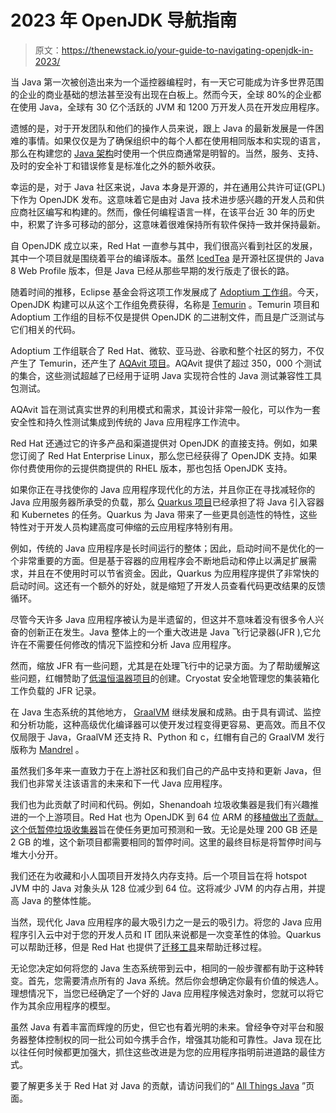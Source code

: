 # 2023 年 OpenJDK 导航指南

> 原文：<https://thenewstack.io/your-guide-to-navigating-openjdk-in-2023/>

当 Java 第一次被创造出来为一个遥控器编程时，有一天它可能成为许多世界范围的企业的商业基础的想法甚至没有出现在白板上。然而今天，全球 80%的企业都在使用 Java，全球有 30 亿个活跃的 JVM 和 1200 万开发人员在开发应用程序。

遗憾的是，对于开发团队和他们的操作人员来说，跟上 Java 的最新发展是一件困难的事情。如果仅仅是为了确保组织中的每个人都在使用相同版本和实现的语言，那么在构建您的 [Java 架构](https://thenewstack.io/openjdk-provider-azul-systems-weighs-in-on-java-19/)时使用一个供应商通常是明智的。当然，服务、支持、及时的安全补丁和错误修复是标准化之外的额外收获。

幸运的是，对于 Java 社区来说，Java 本身是开源的，并在通用公共许可证(GPL)下作为 OpenJDK 发布。这意味着它是由对 Java 技术进步感兴趣的开发人员和供应商社区编写和构建的。然而，像任何编程语言一样，在该平台近 30 年的历史中，积累了许多可移动的部分，这意味着很难保持所有软件保持一致并保持最新。

自 OpenJDK 成立以来，Red Hat 一直参与其中，我们很高兴看到社区的发展，其中一个项目就是围绕着平台的编译版本。虽然 [IcedTea](https://adoptopenjdk.net/icedtea-web.html) 是开源社区提供的 Java 8 Web Profile 版本，但是 Java 已经从那些早期的发行版走了很长的路。

随着时间的推移，Eclipse 基金会将这项工作发展成了 [Adoptium 工作组](https://adoptium.net/)。今天，OpenJDK 构建可以从这个工作组免费获得，名称是 [Temurin](https://projects.eclipse.org/projects/adoptium.temurin) 。Temurin 项目和 Adoptium 工作组的目标不仅是提供 OpenJDK 的二进制文件，而且是广泛测试与它们相关的代码。

Adoptium 工作组联合了 Red Hat、微软、亚马逊、谷歌和整个社区的努力，不仅产生了 Temurin，还产生了 [AQAvit 项目](https://projects.eclipse.org/projects/adoptium.aqavit)。AQAvit 提供了超过 350，000 个测试的集合，这些测试超越了已经用于证明 Java 实现符合性的 Java 测试兼容性工具包测试。

AQAvit 旨在测试真实世界的利用模式和需求，其设计非常一般化，可以作为一套安全性和持久性测试集成到传统的 Java 应用程序工作流中。

Red Hat 还通过它的许多产品和渠道提供对 OpenJDK 的直接支持。例如，如果您订阅了 Red Hat Enterprise Linux，那么您已经获得了 OpenJDK 支持。如果你付费使用你的云提供商提供的 RHEL 版本，那也包括 OpenJDK 支持。

如果你正在寻找使你的 Java 应用程序现代化的方法，并且你正在寻找减轻你的 Java 应用服务器所承受的负载，那么 [Quarkus 项目](https://quarkus.io/)已经承担了将 Java 引入容器和 Kubernetes 的任务。Quarkus 为 Java 带来了一些更具创造性的特性，这些特性对于开发人员构建高度可伸缩的云应用程序特别有用。

例如，传统的 Java 应用程序是长时间运行的整体；因此，启动时间不是优化的一个非常重要的方面。但是基于容器的应用程序会不断地启动和停止以满足扩展需求，并且在不使用时可以节省资金。因此，Quarkus 为应用程序提供了非常快的启动时间。这还有一个额外的好处，就是缩短了开发人员查看代码更改结果的反馈循环。

尽管今天许多 Java 应用程序被认为是半遗留的，但这并不意味着没有很多令人兴奋的创新正在发生。Java 整体上的一个重大改进是 Java 飞行记录器(JFR ),它允许在不需要任何修改的情况下监控和分析 Java 应用程序。

然而，缩放 JFR 有一些问题，尤其是在处理飞行中的记录方面。为了帮助缓解这些问题，红帽赞助了[低温恒温器项目](https://cryostat.io/)的创建。Cryostat 安全地管理您的集装箱化工作负载的 JFR 记录。

在 Java 生态系统的其他地方， [GraalVM](https://www.graalvm.org/) 继续发展和成熟。由于具有调试、监控和分析功能，这种高级优化编译器可以使开发过程变得更容易、更高效。而且不仅仅局限于 Java，GraalVM 还支持 R、Python 和 c，红帽有自己的 GraalVM 发行版称为 [Mandrel](https://github.com/graalvm/mandrel) 。

虽然我们多年来一直致力于在上游社区和我们自己的产品中支持和更新 Java，但我们也非常关注该语言的未来和下一代 Java 应用程序。

我们也为此贡献了时间和代码。例如，Shenandoah 垃圾收集器是我们有兴趣推进的一个上游项目。Red Hat 也为 OpenJDK 到 64 位 ARM 的[移植做出了贡献。这个低暂停](https://developers.redhat.com/blog/2021/02/01/how-red-hat-ported-openjdk-to-64-bit-arm-a-community-history#)[垃圾收集器](https://thenewstack.io/generational-shenandoah-offers-java-a-better-way-to-collect-garbage/)旨在使任务更加可预测和一致。无论是处理 200 GB 还是 2 GB 的堆，这个新项目都需要相同的暂停时间。这里的最终目标是将暂停时间与堆大小分开。

我们还在为收藏和小人国项目开发持久内存支持。后一个项目旨在将 hotspot JVM 中的 Java 对象头从 128 位减少到 64 位。这将减少 JVM 的内存占用，并提高 Java 的整体性能。

当然，现代化 Java 应用程序的最大吸引力之一是云的吸引力。将您的 Java 应用程序引入云中对于您的开发人员和 IT 团队来说都是一次变革性的体验。Quarkus 可以帮助迁移，但是 Red Hat 也提供了[迁移工具](https://developers.redhat.com/products/mta/overview)来帮助迁移过程。

无论您决定如何将您的 Java 生态系统带到云中，相同的一般步骤都有助于这种转变。首先，您需要清点所有的 Java 系统。然后你会想确定你最有价值的候选人。理想情况下，当您已经确定了一个好的 Java 应用程序候选对象时，您就可以将它作为其余应用程序的模型。

虽然 Java 有着丰富而辉煌的历史，但它也有着光明的未来。曾经争夺对平台和服务器整体控制权的同一批公司如今携手合作，增强其功能和可靠性。Java 现在比以往任何时候都更加强大，抓住这些改进是为您的应用程序指明前进道路的最佳方式。

要了解更多关于 Red Hat 对 Java 的贡献，请访问我们的“ [All Things Java](https://developers.redhat.com/java) ”页面。

<svg xmlns:xlink="http://www.w3.org/1999/xlink" viewBox="0 0 68 31" version="1.1"><title>Group</title> <desc>Created with Sketch.</desc></svg>
